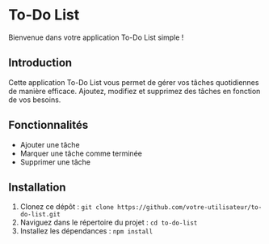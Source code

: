 # To-Do List

Bienvenue dans votre application To-Do List simple !

## Introduction

Cette application To-Do List vous permet de gérer vos tâches quotidiennes de manière efficace. Ajoutez, modifiez et supprimez des tâches en fonction de vos besoins.

## Fonctionnalités

- Ajouter une tâche
- Marquer une tâche comme terminée
- Supprimer une tâche

## Installation

1. Clonez ce dépôt : `git clone https://github.com/votre-utilisateur/to-do-list.git`
2. Naviguez dans le répertoire du projet : `cd to-do-list`
3. Installez les dépendances : `npm install`


